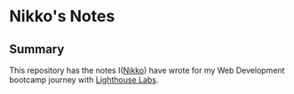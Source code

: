 # Nikko's Notes

## Summary

This repository has the notes I([Nikko](https://github.com/JonixB)) have wrote for my Web Development bootcamp journey with [Lighthouse Labs](https://www.lighthouselabs.ca/).